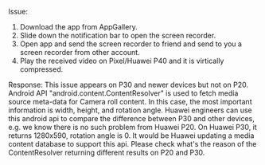 Issue: 
1. Download the app from AppGallery.
2. Slide down the notification bar to open the screen recorder.
3. Open app and send the screen recorder to friend and send to you a screen recorder from other account.
4. Play the received video on Pixel/Huawei P40 and it is virtically compressed.

Response:
This issue appears on P30 and newer devices but not on P20.
Android API "android.content.ContentResolver" is used to fetch media source meta-data for Camera roll content. In this case, the most important information is width, height, and rotation angle.
Huawei engineers can use this android api to compare the difference between P30 and other devices, e.g. we know there is no such problem from Huawei P20.
On Huawei P30, it returns 1280x590, rotation angle is 0. It would be Huawei updating a media content database to support this api.
Please check what's the reason of the ContentResolver returning different results on P20 and P30.
